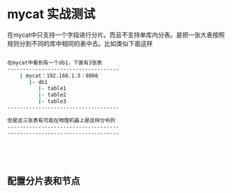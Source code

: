 # mycat 实战测试

在mycat中只支持一个字段进行分片。而且不支持单库内分表。是把一张大表按照规则分到不同的库中相同的表中去。比如类似下面这样

```bash

在mycat中看到有一个db1，下面有3张表
------------------------------------
    | mycat：192.168.1.5：8066
       |- db1
          |- table1
          |- table2
          |- table3
------------------------------------

但是这三张表有可能在物理机器上是这样分布的
------------------------------------
------------------------------------






```

## 配置分片表和节点
```xml

```